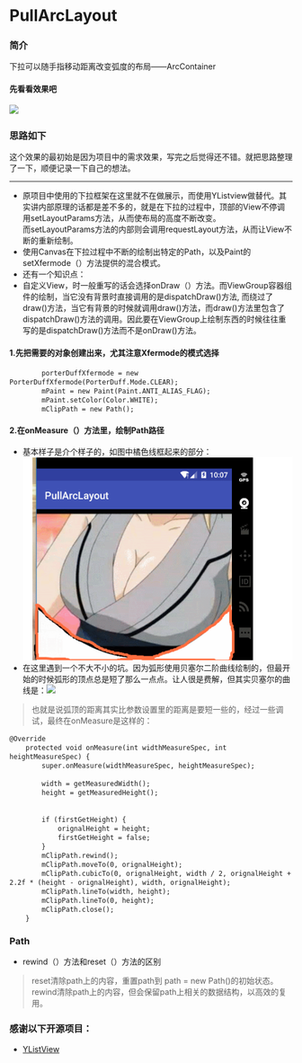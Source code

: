 # PullArcLayout
### 简介
 下拉可以随手指移动距离改变弧度的布局——ArcContainer
#### 先看看效果吧
  ![](https://github.com/JadynAi/PullArcLayout/blob/master/app/GIF1.gif)
 
### 思路如下
  这个效果的最初始是因为项目中的需求效果，写完之后觉得还不错。就把思路整理了一下，顺便记录一下自己的想法。
  
  ---
  - 原项目中使用的下拉框架在这里就不在做展示，而使用YListview做替代。其实讲内部原理的话都是差不多的，就是在下拉的过程中，顶部的View不停调用setLayoutParams方法，从而使布局的高度不断改变。<br>而setLayoutParams方法的内部则会调用requestLayout方法，从而让View不断的重新绘制。
  - 使用Canvas在下拉过程中不断的绘制出特定的Path，以及Paint的setXfermode（）方法提供的混合模式。
  - 还有一个知识点：
   - 自定义View，时一般重写的话会选择onDraw（）方法。而ViewGroup容器组件的绘制，当它没有背景时直接调用的是dispatchDraw()方法, 而绕过了draw()方法，当它有背景的时候就调用draw()方法，而draw()方法里包含了dispatchDraw()方法的调用。因此要在ViewGroup上绘制东西的时候往往重写的是dispatchDraw()方法而不是onDraw()方法。

#### 1.先把需要的对象创建出来，尤其注意Xfermode的模式选择
```
        porterDuffXfermode = new PorterDuffXfermode(PorterDuff.Mode.CLEAR);
        mPaint = new Paint(Paint.ANTI_ALIAS_FLAG);
        mPaint.setColor(Color.WHITE);
        mClipPath = new Path();
```
       
#### 2.在onMeasure（）方法里，绘制Path路径
- 基本样子是介个样子的，如图中橘色线框起来的部分：<br>
    ![](https://github.com/JadynAi/PullArcLayout/blob/master/app/20170223175153.png)
- 在这里遇到一个不大不小的坑。因为弧形使用贝塞尔二阶曲线绘制的，但最开始的时候弧形的顶点总是短了那么一点点。让人很是费解，但其实贝塞尔的曲线是：![](http://img.blog.csdn.net/20141216155508803)
> 也就是说弧顶的距离其实比参数设置里的距离是要短一些的，经过一些调试，最终在onMeasure是这样的：

```
@Override
    protected void onMeasure(int widthMeasureSpec, int heightMeasureSpec) {
        super.onMeasure(widthMeasureSpec, heightMeasureSpec);

        width = getMeasuredWidth();
        height = getMeasuredHeight();


        if (firstGetHeight) {
            orignalHeight = height;
            firstGetHeight = false;
        }
        mClipPath.rewind();
        mClipPath.moveTo(0, orignalHeight);
        mClipPath.cubicTo(0, orignalHeight, width / 2, orignalHeight + 2.2f * (height - orignalHeight), width, orignalHeight);
        mClipPath.lineTo(width, height);
        mClipPath.lineTo(0, height);
        mClipPath.close();
    }
```
  
### Path
 - rewind（）方法和reset（）方法的区别

> reset清除path上的内容，重置path到 path = new Path()的初始状态。<br>
    rewind清除path上的内容，但会保留path上相关的数据结构，以高效的复用。

### 感谢以下开源项目：
 - [YListView](https://github.com/yll2wcf/YLListView)
